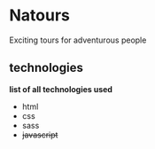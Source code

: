 # Natours
Exciting tours for adventurous people 
## technologies
**list of all technologies used**
* html
* css
* sass
* ~~javascript~~


